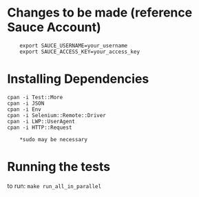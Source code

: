 # Changes to be made (reference Sauce Account)

```
	export SAUCE_USERNAME=your_username
	export SAUCE_ACCESS_KEY=your_access_key
```

# Installing Dependencies
```
cpan -i Test::More
cpan -i JSON
cpan -i Env
cpan -i Selenium::Remote::Driver
cpan -i LWP::UserAgent
cpan -i HTTP::Request

	*sudo may be necessary
```

# Running the tests
to run: `make run_all_in_parallel`
